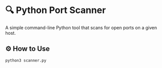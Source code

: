 # 🔍 Python Port Scanner

A simple command-line Python tool that scans for open ports on a given host.

## ⚙️ How to Use

```bash
python3 scanner.py
